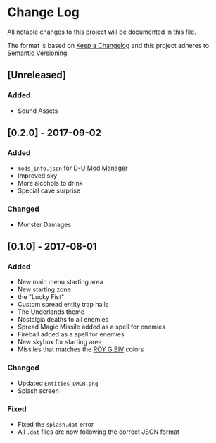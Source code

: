 # Change Log
All notable changes to this project will be documented in this file.

The format is based on [Keep a Changelog](http://keepachangelog.com/)
and this project adheres to [Semantic Versioning](http://semver.org/).

## [Unreleased]
### Added
 - Sound Assets

## [0.2.0] - 2017-09-02
### Added
- `mods_info.json` for [D-U Mod Manager](https://github.com/Council-of-the-Delverers/Delver-Unlimited/wiki/Mod-Manager)
- Improved sky
- More alcohols to drink
- Special cave surprise

### Changed
- Monster Damages

## [0.1.0] - 2017-08-01
### Added
- New main menu starting area
- New starting zone
- the "Lucky Fist"
- Custom spread entity trap halls
- The Underlands theme
- Nostalgia deaths to all enemies
- Spread Magic Missile added as a spell for enemies
- Fireball added as a spell for enemies
- New skybox for starting area
- Missiles that matches the [ROY G BIV](https://en.wikipedia.org/wiki/ROYGBIV) colors

### Changed
- Updated `Entities_DMCR.png`
- Splash screen

### Fixed
- Fixed the `splash.dat` error
- All `.dat` files are now following the correct JSON format
